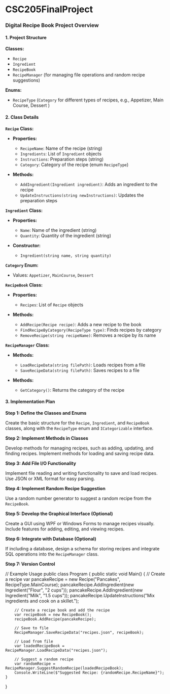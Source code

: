 # CSC205FinalProject

### **Digital Recipe Book Project Overview**

#### **1. Project Structure**

**Classes:**
- `Recipe`
- `Ingredient`
- `RecipeBook`
- `RecipeManager` (for managing file operations and random recipe suggestions)

**Enums:**
- `RecipeType` (`Category` for different types of recipes, e.g., Appetizer, Main Course, Dessert ) 


#### **2. Class Details**

**`Recipe` Class:**
- **Properties:**
  - `RecipeName`: Name of the recipe (string)
  - `Ingredients`: List of `Ingredient` objects
  - `Instructions`: Preparation steps (string)
  - `Category`: Category of the recipe (enum `RecipeType`)

- **Methods:**
  - `AddIngredient(Ingredient ingredient)`: Adds an ingredient to the recipe
  - `UpdateInstructions(string newInstructions)`: Updates the preparation steps

**`Ingredient` Class:**
- **Properties:**
  - `Name`: Name of the ingredient (string)
  - `Quantity`: Quantity of the ingredient (string)

- **Constructor:**
  - `Ingredient(string name, string quantity)`

**`Category` Enum:**
- Values: `Appetizer`, `MainCourse`, `Dessert`

**`RecipeBook` Class:**
- **Properties:**
  - `Recipes`: List of `Recipe` objects

- **Methods:**
  - `AddRecipe(Recipe recipe)`: Adds a new recipe to the book
  - `FindRecipeByCategory(RecipeType type)`: Finds recipes by category
  - `RemoveRecipe(string recipeName)`: Removes a recipe by its name

**`RecipeManager` Class:**
- **Methods:**
  - `LoadRecipeData(string filePath)`: Loads recipes from a file
  - `SaveRecipeData(string filePath)`: Saves recipes to a file

- **Methods:**
  - `GetCategory()`: Returns the category of the recipe

#### **3. Implementation Plan**

**Step 1: Define the Classes and Enums**

Create the basic structure for the `Recipe`, `Ingredient`, and `RecipeBook` classes, along with the `RecipeType` enum and `ICategorizable` interface.

**Step 2: Implement Methods in Classes**

Develop methods for managing recipes, such as adding, updating, and finding recipes. Implement methods for loading and saving recipe data.

**Step 3: Add File I/O Functionality**

Implement file reading and writing functionality to save and load recipes. Use JSON or XML format for easy parsing.

**Step 4: Implement Random Recipe Suggestion**

Use a random number generator to suggest a random recipe from the `RecipeBook`.

**Step 5: Develop the Graphical Interface (Optional)**

Create a GUI using WPF or Windows Forms to manage recipes visually. Include features for adding, editing, and viewing recipes.

**Step 6: Integrate with Database (Optional)**

If including a database, design a schema for storing recipes and integrate SQL operations into the `RecipeManager` class.

**Step 7: Version Control**

// Example Usage
public class Program
{
    public static void Main()
    {
        // Create a recipe
        var pancakeRecipe = new Recipe("Pancakes", RecipeType.MainCourse);
        pancakeRecipe.AddIngredient(new Ingredient("Flour", "2 cups"));
        pancakeRecipe.AddIngredient(new Ingredient("Milk", "1.5 cups"));
        pancakeRecipe.UpdateInstructions("Mix ingredients and cook on a skillet.");

        // Create a recipe book and add the recipe
        var recipeBook = new RecipeBook();
        recipeBook.AddRecipe(pancakeRecipe);

        // Save to file
        RecipeManager.SaveRecipeData("recipes.json", recipeBook);

        // Load from file
        var loadedRecipeBook = RecipeManager.LoadRecipeData("recipes.json");

        // Suggest a random recipe
        var randomRecipe = RecipeManager.SuggestRandomRecipe(loadedRecipeBook);
        Console.WriteLine($"Suggested Recipe: {randomRecipe.RecipeName}");
    }
}
```
